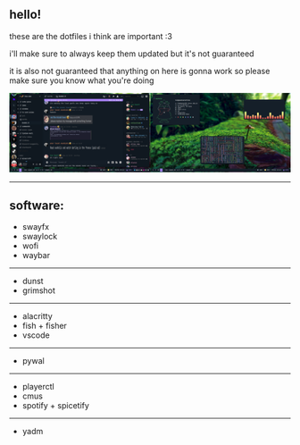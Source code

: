 ## hello!
these are the dotfiles i think are important :3

i'll make sure to always keep them updated but it's not guaranteed

it is also not guaranteed that anything on here is gonna work so please make sure you know what you're doing

![two monitor screenshot, with discord on the left, neofetch pipes.sh and cava on the right, green wallpaper](https://raw.githubusercontent.com/fmleo/dotfiles/main/rice%20two%20final%20real.png "owo")


---

## software:
* swayfx
* swaylock
* wofi
* waybar
---
* dunst
* grimshot
---
* alacritty
* fish + fisher
* vscode
---
* pywal
---
* playerctl
* cmus
* spotify + spicetify
---
* yadm
